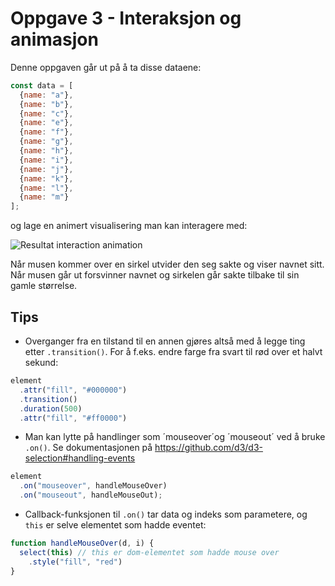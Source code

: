 # Oppgave 3 - Interaksjon og animasjon

Denne oppgaven går ut på å ta disse dataene:

~~~javascript
const data = [
  {name: "a"}, 
  {name: "b"}, 
  {name: "c"}, 
  {name: "e"}, 
  {name: "f"}, 
  {name: "g"}, 
  {name: "h"}, 
  {name: "i"}, 
  {name: "j"},
  {name: "k"},
  {name: "l"},
  {name: "m"}
];
~~~

og lage en animert visualisering man kan interagere med:

![Resultat interaction animation](../../img/3-interaction-animation-lofi.gif)

Når musen kommer over en sirkel utvider den seg sakte og viser navnet sitt. Når musen går ut forsvinner navnet og sirkelen går sakte tilbake til sin gamle størrelse.

## Tips

* Overganger fra en tilstand til en annen gjøres altså med å legge ting etter `.transition()`. For å f.eks. endre farge fra svart til rød over et halvt sekund:

~~~javascript
element
  .attr("fill", "#000000")
  .transition()
  .duration(500)
  .attr("fill", "#ff0000")
~~~

* Man kan lytte på handlinger som ´mouseover´og ´mouseout´ ved å bruke `.on()`. Se dokumentasjonen på https://github.com/d3/d3-selection#handling-events

~~~javascript
element
  .on("mouseover", handleMouseOver)
  .on("mouseout", handleMouseOut);
~~~

* Callback-funksjonen til `.on()` tar data og indeks som parametere, og `this` er selve elementet som hadde eventet:

~~~javascript
function handleMouseOver(d, i) {
  select(this) // this er dom-elementet som hadde mouse over
    .style("fill", "red")
}
~~~